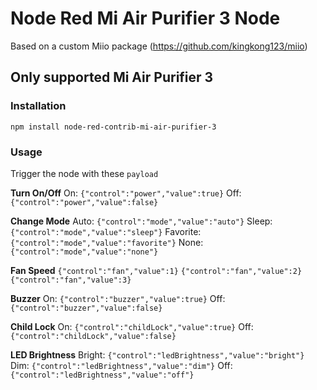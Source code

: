 # Node Red Mi Air Purifier 3 Node

Based on a custom Miio package (https://github.com/kingkong123/miio)

## Only supported Mi Air Purifier 3

### Installation

`npm install node-red-contrib-mi-air-purifier-3`

### Usage

Trigger the node with these `payload`

**Turn On/Off**
On: `{"control":"power","value":true}`
Off: `{"control":"power","value":false}`

**Change Mode**
Auto: `{"control":"mode","value":"auto"}`
Sleep: `{"control":"mode","value":"sleep"}`
Favorite: `{"control":"mode","value":"favorite"}`
None: `{"control":"mode","value":"none"}`

**Fan Speed**
`{"control":"fan","value":1}`
`{"control":"fan","value":2}`
`{"control":"fan","value":3}`

**Buzzer**
On: `{"control":"buzzer","value":true}`
Off: `{"control":"buzzer","value":false}`

**Child Lock**
On: `{"control":"childLock","value":true}`
Off: `{"control":"childLock","value":false}`

**LED Brightness**
Bright: `{"control":"ledBrightness","value":"bright"}`
Dim: `{"control":"ledBrightness","value":"dim"}`
Off: `{"control":"ledBrightness","value":"off"}`
